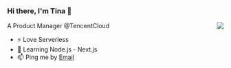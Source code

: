 ### Hi there, I'm Tina 👋
<img align="right" src="https://github-readme-stats.vercel.app/api?username=tinafangkunding&show_icons=true&icon_color=ad0d52&text_color=24292e&bg_color=ffffff&hide_title=true" />

A Product Manager @TencentCloud

- ⚡  Love Serverless
- 🌱 Learning Node.js - Next.js
- 📫 Ping me by [Email](mailto:tinafangkd@qq.com)

